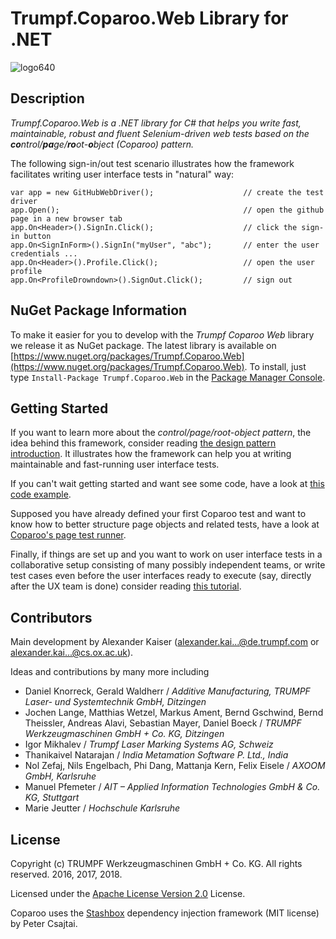 ﻿# Trumpf.Coparoo.Web Library for .NET 
![logo640]

## Description
*Trumpf.Coparoo.Web is a .NET library for C# that helps you write fast, maintainable, robust and fluent Selenium-driven web tests based on the **co**ntrol/**pa**ge/**ro**ot-**o**bject (Coparoo) pattern.*

The following sign-in/out test scenario illustrates how the framework facilitates writing user interface tests in "natural" way:
    
    var app = new GitHubWebDriver();                    // create the test driver
    app.Open();                                         // open the github page in a new browser tab
    app.On<Header>().SignIn.Click();                    // click the sign-in button
    app.On<SignInForm>().SignIn("myUser", "abc");       // enter the user credentials ...
    app.On<Header>().Profile.Click();                   // open the user profile
    app.On<ProfileDrowndown>().SignOut.Click();         // sign out

## NuGet Package Information
To make it easier for you to develop with the *Trumpf Coparoo Web* library we release it as NuGet package. The latest library is available on [https://www.nuget.org/packages/Trumpf.Coparoo.Web](https://www.nuget.org/packages/Trumpf.Coparoo.Web).
To install, just type `Install-Package Trumpf.Coparoo.Web` in the [Package Manager Console](https://docs.nuget.org/docs/start-here/using-the-package-manager-console).

## Getting Started
If you want to learn more about the *control/page/root-object pattern*, the idea behind this framework, consider reading [the design pattern introduction](PATTERN.md).
It illustrates how the framework can help you at writing maintainable and fast-running user interface tests.

If you can't wait getting started and want see some code, have a look at [this code example](DEMO.md).

Supposed you have already defined your first Coparoo test and want to know how to better structure page objects and related tests, have a look at [Coparoo's page test runner](PAGETESTS.md).

Finally, if things are set up and you want to work on user interface tests in a collaborative setup consisting of many possibly independent teams, or write test cases even before the user interfaces ready to execute (say, directly after the UX team is done) consider reading [this tutorial](DECOUPLING.md).

## Contributors
Main development by Alexander Kaiser (alexander.kai...@de.trumpf.com or alexander.kai...@cs.ox.ac.uk).

Ideas and contributions by many more including
- Daniel Knorreck, Gerald Waldherr / *Additive Manufacturing, TRUMPF Laser- und Systemtechnik GmbH, Ditzingen*
- Jochen Lange, Matthias Wetzel, Markus Ament, Bernd Gschwind, Bernd Theissler, Andreas Alavi, Sebastian Mayer, Daniel Boeck / *TRUMPF Werkzeugmaschinen GmbH + Co. KG, Ditzingen*
- Igor Mikhalev / *Trumpf Laser Marking Systems AG, Schweiz*
- Thanikaivel Natarajan / *India Metamation Software P. Ltd., India*
- Nol Zefaj, Nils Engelbach, Phi Dang, Mattanja Kern, Felix Eisele / *AXOOM GmbH, Karlsruhe*
- Manuel Pfemeter / *AIT – Applied Information Technologies GmbH & Co. KG, Stuttgart*
- Marie Jeutter / *Hochschule Karlsruhe*

## License
Copyright (c) TRUMPF Werkzeugmaschinen GmbH + Co. KG. All rights reserved. 2016, 2017, 2018.

Licensed under the [Apache License Version 2.0](LICENSE) License.

Coparoo uses the [Stashbox](https://github.com/z4kn4fein/stashbox) dependency injection framework (MIT license) by Peter Csajtai.

[logo640]: ./Resources/logo640.png "coparoo web logo"
